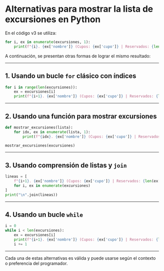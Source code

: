 # Alternativas para mostrar la lista de excursiones en Python

En el código v3 se utiliza:

```python
for i, ex in enumerate(excursiones, 1):
    print(f"{i}. {ex['nombre']} (Cupos: {ex['cupo']} | Reservados: {len(ex['reservas'])})")
```

A continuación, se presentan otras formas de lograr el mismo resultado:

---

## 1. Usando un bucle `for` clásico con índices

```python
for i in range(len(excursiones)):
    ex = excursiones[i]
    print(f"{i+1}. {ex['nombre']} (Cupos: {ex['cupo']} | Reservados: {len(ex['reservas'])})")
```

---

## 2. Usando una función para mostrar excursiones

```python
def mostrar_excursiones(lista):
    for idx, ex in enumerate(lista, 1):
        print(f"{idx}. {ex['nombre']} (Cupos: {ex['cupo']} | Reservados: {len(ex['reservas'])})")

mostrar_excursiones(excursiones)
```

---

## 3. Usando comprensión de listas y `join`

```python
lineas = [
    f"{i+1}. {ex['nombre']} (Cupos: {ex['cupo']} | Reservados: {len(ex['reservas'])})"
    for i, ex in enumerate(excursiones)
]
print("\n".join(lineas))
```

---

## 4. Usando un bucle `while`

```python
i = 0
while i < len(excursiones):
    ex = excursiones[i]
    print(f"{i+1}. {ex['nombre']} (Cupos: {ex['cupo']} | Reservados: {len(ex['reservas'])})")
    i += 1
```

---

Cada una de estas alternativas es válida y puede usarse según el contexto o preferencia del programador.
